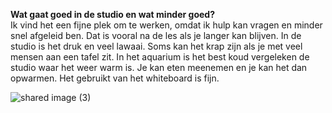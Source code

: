 **Wat gaat goed in de studio en wat minder goed?** <br>
Ik vind het een fijne plek om te werken, omdat ik hulp kan vragen en minder snel afgeleid ben. Dat is vooral na de les als je langer kan blijven. In de studio is het druk en veel lawaai. Soms kan het krap zijn als je met veel mensen aan een tafel zit. In het aquarium is het best koud vergeleken de studio waar het weer warm is. Je kan eten meenemen en je kan het dan opwarmen. Het gebruikt van het whiteboard is fijn. 

![shared image (3)](https://github.com/user-attachments/assets/193ae473-3996-4bc2-a89b-b306ebbc1776)
